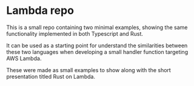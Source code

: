 # Lambda repo

This is a small repo containing two minimal examples, showing the same functionality implemented in both Typescript and Rust.

It can be used as a starting point for understand the similarities between these two languages when developing a small handler function targeting AWS Lambda.

These were made as small examples to show along with the short presentation titled Rust on Lambda.
